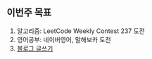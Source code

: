 ## 이번주 목표

1. 알고리즘: LeetCode Weekly Contest 237 도전
2. 영어공부: 네이버영어, 말해보카 도전
3. [블로그 글쓰기](https://blog.naver.com/1ilsang/222334031375)
